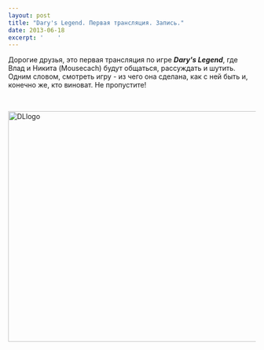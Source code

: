 ```yaml
---
layout: post
title: "Dary's Legend. Первая трансляция. Запись."
date: 2013-06-18
excerpt: '    '
---
```


Дорогие друзья, это первая трансляция по игре <strong><em>Dary's Legend</em></strong>, где Влад и Никита (Mousecach) будут общаться, рассуждать и шутить. Одним словом, смотреть игру - из чего она сделана, как с ней быть и, конечно же, кто виноват. Не пропустите!

&nbsp;

<a href="http://gamersoul.ru/wp-content/uploads/2013/06/DLlogo.png"><img class="size-full wp-image-2730 aligncenter" alt="DLlogo" src="http://gamersoul.ru/wp-content/uploads/2013/06/DLlogo.png" width="571" height="468" /></a>
